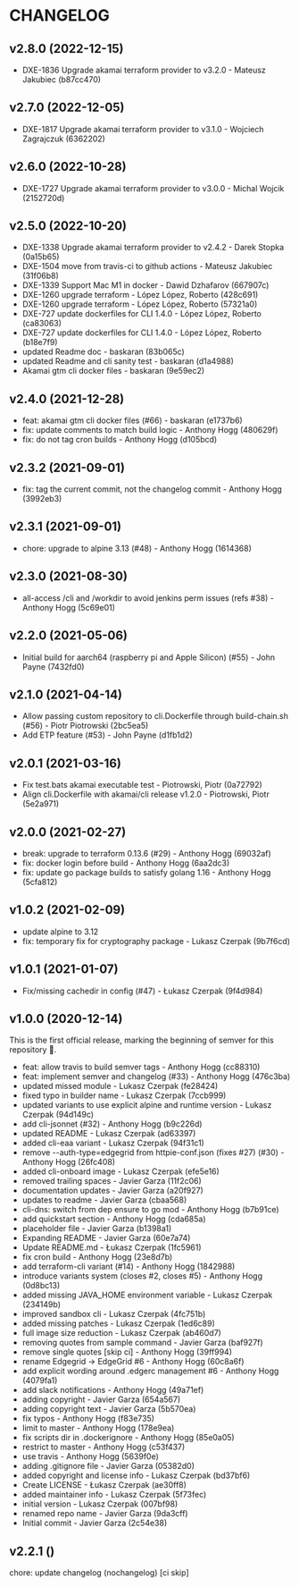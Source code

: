 # CHANGELOG
## v2.8.0 (2022-12-15)

* DXE-1836 Upgrade akamai terraform provider to v3.2.0 - Mateusz Jakubiec (b87cc470) 

## v2.7.0 (2022-12-05)

* DXE-1817 Upgrade akamai terraform provider to v3.1.0 - Wojciech Zagrajczuk (6362202)

## v2.6.0 (2022-10-28)

* DXE-1727 Upgrade akamai terraform provider to v3.0.0 - Michal Wojcik (2152720d)

## v2.5.0 (2022-10-20)

* DXE-1338 Upgrade akamai terraform provider to v2.4.2 - Darek Stopka (0a15b65)
* DXE-1504 move from travis-ci to github actions - Mateusz Jakubiec (31f06b8)
* DXE-1339 Support Mac M1 in docker - Dawid Dzhafarov (667907c)
* DXE-1260 upgrade terraform - López López, Roberto (428c691)
* DXE-1260 upgrade terraform - López López, Roberto (57321a0)
* DXE-727 update dockerfiles for CLI 1.4.0 - López López, Roberto (ca83063)
* DXE-727 update dockerfiles for CLI 1.4.0 - López López, Roberto (b18e7f9)
* updated Readme doc - baskaran (83b065c)
* updated Readme and cli sanity test - baskaran (d1a4988)
* Akamai gtm cli docker files - baskaran (9e59ec2)

## v2.4.0 (2021-12-28)

* feat: akamai gtm cli docker files (#66) - baskaran (e1737b6)
* fix: update comments to match build logic - Anthony Hogg (480629f)
* fix: do not tag cron builds - Anthony Hogg (d105bcd)


## v2.3.2 (2021-09-01)

* fix: tag the current commit, not the changelog commit - Anthony Hogg (3992eb3)


## v2.3.1 (2021-09-01)

* chore: upgrade to alpine 3.13 (#48) - Anthony Hogg (1614368)


## v2.3.0 (2021-08-30)

* all-access /cli and /workdir to avoid jenkins perm issues (refs #38) - Anthony Hogg (5c69e01)


## v2.2.0 (2021-05-06)

* Initial build for aarch64 (raspberry pi and Apple Silicon) (#55) - John Payne (7432fd0)


## v2.1.0 (2021-04-14)

* Allow passing custom repository to cli.Dockerfile through build-chain.sh (#56) - Piotr Piotrowski (2bc5ea5)
* Add ETP feature (#53) - John Payne (d1fb1d2)


## v2.0.1 (2021-03-16)

* Fix test.bats akamai executable test - Piotrowski, Piotr (0a72792)
* Align cli.Dockerfile with akamai/cli release v1.2.0 - Piotrowski, Piotr (5e2a971)


## v2.0.0 (2021-02-27)

* break: upgrade to terraform 0.13.6 (#29) - Anthony Hogg (69032af)
* fix: docker login before build - Anthony Hogg (6aa2dc3)
* fix: update go package builds to satisfy golang 1.16 - Anthony Hogg (5cfa812)


## v1.0.2 (2021-02-09)

* update alpine to 3.12
* fix: temporary fix for cryptography package - Lukasz Czerpak (9b7f6cd)


## v1.0.1 (2021-01-07)

* Fix/missing cachedir in config (#47) - Łukasz Czerpak (9f4d984)


## v1.0.0 (2020-12-14)

This is the first official release, marking the beginning of semver for this repository :sunrise:.

* feat: allow travis to build semver tags - Anthony Hogg (cc88310)
* feat: implement semver and changelog (#33) - Anthony Hogg (476c3ba)
* updated missed module - Lukasz Czerpak (fe28424)
* fixed typo in builder name - Lukasz Czerpak (7ccb999)
* updated variants to use explicit alpine and runtime version - Lukasz Czerpak (94d149c)
* add cli-jsonnet (#32) - Anthony Hogg (b9c226d)
* updated README - Lukasz Czerpak (ad63397)
* added cli-eaa variant - Lukasz Czerpak (94f31c1)
* remove --auth-type=edgegrid from httpie-conf.json (fixes #27) (#30) - Anthony Hogg (26fc408)
* added cli-onboard image - Lukasz Czerpak (efe5e16)
* removed trailing spaces - Javier Garza (11f2c06)
* documentation updates - Javier Garza (a20f927)
* updates to readme - Javier Garza (cbaa568)
* cli-dns: switch from dep ensure to go mod - Anthony Hogg (b7b91ce)
* add quickstart section - Anthony Hogg (cda685a)
* placeholder file - Javier Garza (b1398a1)
* Expanding README - Javier Garza (60e7a74)
* Update README.md - Łukasz Czerpak (1fc5961)
* fix cron build - Anthony Hogg (23e8d7b)
* add terraform-cli variant (#14) - Anthony Hogg (1842988)
* introduce variants system (closes #2, closes #5) - Anthony Hogg (0d8bc13)
* added missing JAVA_HOME environment variable - Lukasz Czerpak (234149b)
* improved sandbox cli - Lukasz Czerpak (4fc751b)
* added missing patches - Lukasz Czerpak (1ed6c89)
* full image size reduction - Lukasz Czerpak (ab460d7)
* removing quotes from sample command - Javier Garza (baf927f)
* remove single quotes [skip ci] - Anthony Hogg (39ff994)
* rename Edgegrid -> EdgeGrid #6 - Anthony Hogg (60c8a6f)
* add explicit wording around .edgerc management #6 - Anthony Hogg (4079fa1)
* add slack notifications - Anthony Hogg (49a71ef)
* adding copyright - Javier Garza (654a567)
* adding copyright text - Javier Garza (5b570ea)
* fix typos - Anthony Hogg (f83e735)
* limit to master - Anthony Hogg (178e9ea)
* fix scripts dir in .dockerignore - Anthony Hogg (85e0a05)
* restrict to master - Anthony Hogg (c53f437)
* use travis - Anthony Hogg (5639f0e)
* adding .gitignore file - Javier Garza (05382d0)
* added copyright and license info - Lukasz Czerpak (bd37bf6)
* Create LICENSE - Łukasz Czerpak (ae30ff8)
* added maintainer info - Lukasz Czerpak (5f73fec)
* initial version - Lukasz Czerpak (007bf98)
* renamed repo name - Javier Garza (9da3cff)
* Initial commit - Javier Garza (2c54e38)


## v2.2.1 ()

chore: update changelog (nochangelog) [ci skip]


